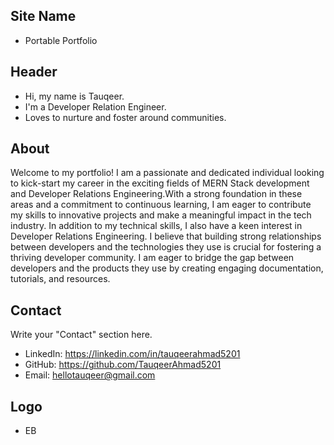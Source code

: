 ## Site Name
- Portable Portfolio

## Header
- Hi, my name is Tauqeer. 
- I'm a Developer Relation Engineer.
- Loves to nurture and foster around communities.

## About
Welcome to my portfolio! I am a passionate and dedicated individual looking to kick-start my career in the exciting fields of MERN Stack development and Developer Relations Engineering.With a strong foundation in these areas and a commitment to continuous learning, I am eager to contribute my skills to innovative projects and make a meaningful impact in the tech industry. In addition to my technical skills, I also have a keen interest in Developer Relations Engineering. I believe that building strong relationships between developers and the technologies they use is crucial for fostering a thriving developer community. I am eager to bridge the gap between developers and the products they use by creating engaging documentation, tutorials, and resources.
## Contact
Write your "Contact" section here.
- LinkedIn: https://linkedin.com/in/tauqeerahmad5201
- GitHub: https://github.com/TauqeerAhmad5201
- Email: hellotauqeer@gmail.com

## Logo
- EB